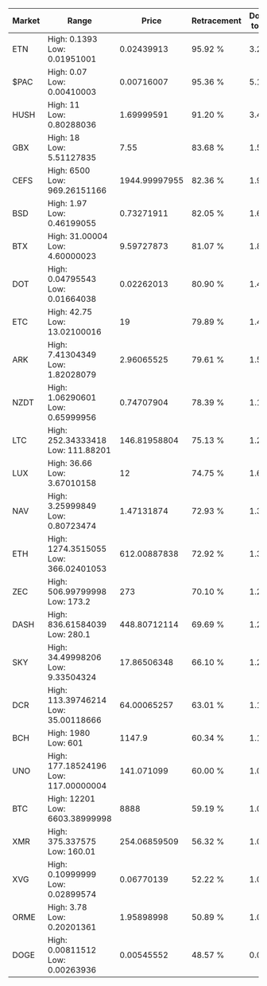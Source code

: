 | Market | Range | Price| Retracement | Doubles to 50% |
| --- | --- | --- | --- | --- |
| ETN | High: 0.1393<br />Low: 0.01951001 | 0.02439913 | 95.92 % | 3.25 |
| $PAC | High: 0.07<br />Low: 0.00410003 | 0.00716007 | 95.36 % | 5.17 |
| HUSH | High: 11<br />Low: 0.80288036 | 1.69999591 | 91.20 % | 3.47 |
| GBX | High: 18<br />Low: 5.51127835 | 7.55 | 83.68 % | 1.56 |
| CEFS | High: 6500<br />Low: 969.26151166 | 1944.99997955 | 82.36 % | 1.92 |
| BSD | High: 1.97<br />Low: 0.46199055 | 0.73271911 | 82.05 % | 1.66 |
| BTX | High: 31.00004<br />Low: 4.60000023 | 9.59727873 | 81.07 % | 1.85 |
| DOT | High: 0.04795543<br />Low: 0.01664038 | 0.02262013 | 80.90 % | 1.43 |
| ETC | High: 42.75<br />Low: 13.02100016 | 19 | 79.89 % | 1.47 |
| ARK | High: 7.41304349<br />Low: 1.82028079 | 2.96065525 | 79.61 % | 1.56 |
| NZDT | High: 1.06290601<br />Low: 0.65999956 | 0.74707904 | 78.39 % | 1.15 |
| LTC | High: 252.34333418<br />Low: 111.88201 | 146.81958804 | 75.13 % | 1.24 |
| LUX | High: 36.66<br />Low: 3.67010158 | 12 | 74.75 % | 1.68 |
| NAV | High: 3.25999849<br />Low: 0.80723474 | 1.47131874 | 72.93 % | 1.38 |
| ETH | High: 1274.3515055<br />Low: 366.02401053 | 612.00887838 | 72.92 % | 1.34 |
| ZEC | High: 506.99799998<br />Low: 173.2 | 273 | 70.10 % | 1.25 |
| DASH | High: 836.61584039<br />Low: 280.1 | 448.80712114 | 69.69 % | 1.24 |
| SKY | High: 34.49998206<br />Low: 9.33504324 | 17.86506348 | 66.10 % | 1.23 |
| DCR | High: 113.39746214<br />Low: 35.00118666 | 64.00065257 | 63.01 % | 1.16 |
| BCH | High: 1980<br />Low: 601 | 1147.9 | 60.34 % | 1.12 |
| UNO | High: 177.18524196<br />Low: 117.00000004 | 141.071099 | 60.00 % | 1.04 |
| BTC | High: 12201<br />Low: 6603.38999998 | 8888 | 59.19 % | 1.06 |
| XMR | High: 375.337575<br />Low: 160.01 | 254.06859509 | 56.32 % | 1.05 |
| XVG | High: 0.10999999<br />Low: 0.02899574 | 0.06770139 | 52.22 % | 1.03 |
| ORME | High: 3.78<br />Low: 0.20201361 | 1.95898998 | 50.89 % | 1.02 |
| DOGE | High: 0.00811512<br />Low: 0.00263936 | 0.00545552 | 48.57 % | 0.00 |
